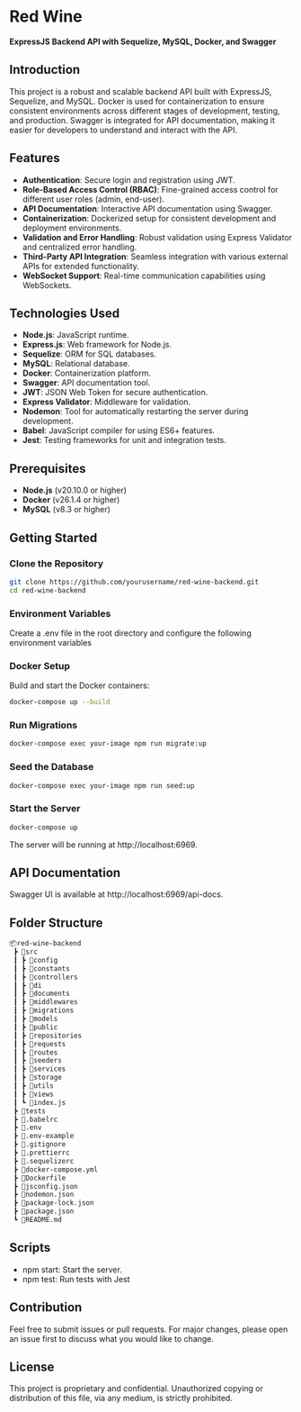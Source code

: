# Red Wine

**ExpressJS Backend API with Sequelize, MySQL, Docker, and Swagger**

## Introduction

This project is a robust and scalable backend API built with ExpressJS, Sequelize, and MySQL.
Docker is used for containerization to ensure consistent environments across different stages of development, testing, and production. Swagger is integrated for API documentation, making it easier for developers to understand and interact with the API.

## Features

- **Authentication**: Secure login and registration using JWT.
- **Role-Based Access Control (RBAC)**: Fine-grained access control for different user roles (admin, end-user).
- **API Documentation**: Interactive API documentation using Swagger.
- **Containerization**: Dockerized setup for consistent development and deployment environments.
- **Validation and Error Handling**: Robust validation using Express Validator and centralized error handling.
- **Third-Party API Integration**: Seamless integration with various external APIs for extended functionality.
- **WebSocket Support**: Real-time communication capabilities using WebSockets.

## Technologies Used

- **Node.js**: JavaScript runtime.
- **Express.js**: Web framework for Node.js.
- **Sequelize**: ORM for SQL databases.
- **MySQL**: Relational database.
- **Docker**: Containerization platform.
- **Swagger**: API documentation tool.
- **JWT**: JSON Web Token for secure authentication.
- **Express Validator**: Middleware for validation.
- **Nodemon**: Tool for automatically restarting the server during development.
- **Babel**: JavaScript compiler for using ES6+ features.
- **Jest**: Testing frameworks for unit and integration tests.

## Prerequisites

- **Node.js** (v20.10.0 or higher)
- **Docker** (v26.1.4 or higher)
- **MySQL** (v8.3 or higher)

## Getting Started

### Clone the Repository

```bash
git clone https://github.com/yourusername/red-wine-backend.git
cd red-wine-backend
```

### Environment Variables

Create a .env file in the root directory and configure the following environment variables

### Docker Setup

Build and start the Docker containers:

```bash
docker-compose up --build
```

### Run Migrations

```bash
docker-compose exec your-image npm run migrate:up
```

### Seed the Database

```bash
docker-compose exec your-image npm run seed:up
```

### Start the Server

```bash
docker-compose up
```

The server will be running at http://localhost:6969.

## API Documentation

Swagger UI is available at http://localhost:6969/api-docs.

## Folder Structure

```bash
📦red-wine-backend
 ┣ 📂src
 ┃ ┣ 📂config
 ┃ ┣ 📂constants
 ┃ ┣ 📂controllers
 ┃ ┣ 📂di
 ┃ ┣ 📂documents
 ┃ ┣ 📂middlewares
 ┃ ┣ 📂migrations
 ┃ ┣ 📂models
 ┃ ┣ 📂public
 ┃ ┣ 📂repositories
 ┃ ┣ 📂requests
 ┃ ┣ 📂routes
 ┃ ┣ 📂seeders
 ┃ ┣ 📂services
 ┃ ┣ 📂storage
 ┃ ┣ 📂utils
 ┃ ┣ 📂views
 ┃ ┗ 📜index.js
 ┣ 📂tests
 ┣ 📜.babelrc
 ┣ 📜.env
 ┣ 📜.env-example
 ┣ 📜.gitignore
 ┣ 📜.prettierrc
 ┣ 📜.sequelizerc
 ┣ 📜docker-compose.yml
 ┣ 📜Dockerfile
 ┣ 📜jsconfig.json
 ┣ 📜nodemon.json
 ┣ 📜package-lock.json
 ┣ 📜package.json
 ┗ 📜README.md
```

## Scripts

- npm start: Start the server.
- npm test: Run tests with Jest

## Contribution

Feel free to submit issues or pull requests. For major changes, please open an issue first to discuss what you would like to change.

## License

This project is proprietary and confidential. Unauthorized copying or distribution of this file, via any medium, is strictly prohibited.
